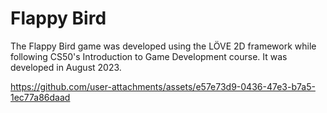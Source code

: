 # Flappy Bird
The Flappy Bird game was developed using the LÖVE 2D framework while following CS50's Introduction to Game Development course. It was developed in August 2023.

https://github.com/user-attachments/assets/e57e73d9-0436-47e3-b7a5-1ec77a86daad

